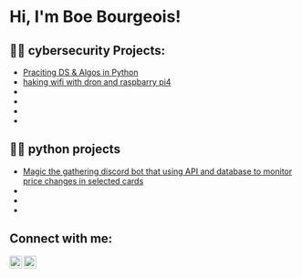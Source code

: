 <h1>Hi, I'm Boe Bourgeois! 
  

<h2>👨‍💻 cybersecurity Projects:</h2>

  - [Praciting DS & Algos in Python]()
  - [haking wifi with dron and raspbarry pi4]()
  - []()
  - []()
  - []()
  - []()

<h2>👨‍💻 python projects</h2>

 - [Magic the gathering discord bot that using API and database to monitor price changes in selected cards]()
 - []()
 - []()
 - []()
<h2>  Connect with me:</h2>



[<img align="left" alt="BoeBourgeois | Indeed" width="22px" src="https://cdn.jsdelivr.net/npm/simple-icons@v3/icons/indeed.svg" />][indeed]
[<img align="left" alt="BoeBourgeois | LinkedIn" width="22px" src="https://cdn.jsdelivr.net/npm/simple-icons@v3/icons/linkedin.svg" />][linkedin]



[indeed]: https://profile.indeed.com/p/boeb-km63d4p
[linkedin]: www.linkedin.com/in/boe-bourgeois-0a6280242


<!--
**joshmadakor1/joshmadakor1** is a ✨ _special_ ✨ repository because its `README.md` (this file) appears on your GitHub profile.

Here are some ideas to get you started:

- 🔭 I’m currently working on ...
- 🌱 I’m currently learning ...
- 👯 I’m looking to collaborate on ...
- 🤔 I’m looking for help with ...
- 💬 Ask me about ...
- 📫 How to reach me: ...
- 😄 Pronouns: ...
- ⚡ Fun fact: ...
-->
